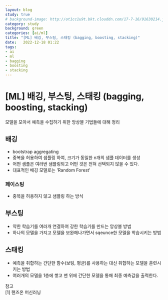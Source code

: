 ```yaml
---
layout: blog
study: true
# background-image: http://ot1cc1u9t.bkt.clouddn.com/17-7-16/91630214.jpg
category: study
background: green
categories: [ai/ml]
title: "[ML] 배깅, 부스팅, 스태킹 (bagging, boosting, stacking)"
date:   2022-12-18 01:22
tags:
- ai
- ml
- bagging
- boosting
- stacking
---
```



# [ML] 배깅, 부스팅, 스태킹 (bagging, boosting, stacking)

모델을 모아서 예측을 수집하기 위한 앙상블 기법들에 대해 정리
## 배깅
- bootstrap aggregating
- 중복을 허용하여 샘플링 하여, 크기가 동일한 n개의 샘플 데이터를 생성
- 어떤 샘플은 여러번 샘플링되고 어떤 것은 전혀 선택되지 않을 수 있다.
- 대표적인 배깅 모델로는 'Random Forest'
### 페이스팅
- 중복을 허용하지 않고 샘플링 하는 방식  
## 부스팅
- 약한 학습기를 여러개 연결하여 강한 학습기를 만드는 앙상블 방법
- 하나의 모델을 가지고 모델을 보완해나가면서 sqeunce한 모델을 학습시키는 방법

  
## 스태킹
- 예측을 취합하는 간단한 함수(보팅, 평균)를 사용하는 대신 취합하는 모델을 훈련시키는 방법
- 여러개의 모델을 1층에 쌓고 맨 위에 간단한 모델을 통해 최종 예측값을 출력한다. 






  
  
참고  
[1] 핸즈온 머신러닝